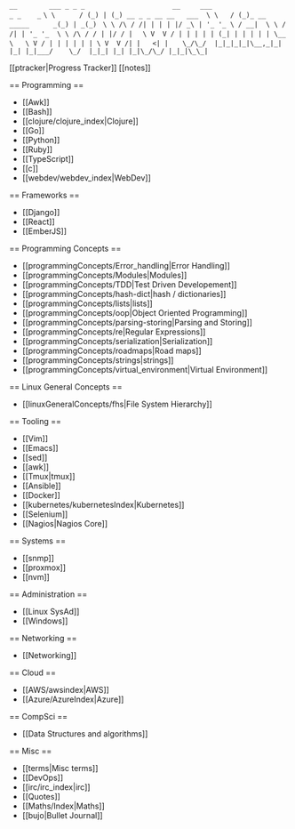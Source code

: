   `__        ___ _ _ _                      __     ___                   _ _    _`
  `\ \      / (_) | (_) __ _ _ __ __   ___  \ \   / (_)_ __ _____      _(_) | _(_)`
  ` \ \ /\ / /| | | | |/ _\ | '_ '_ \ / __|  \ \ / /| | '_ '_  \ \ /\ / / | |/ / |`
  `  \ V  V / | | | | | (_| | | | | | \__ \   \ V / | | | | | | \ V  V /| |   <| |`
  `   \_/\_/  |_|_|_|_|\__,_|_| |_| |_|___/    \_/  |_|_| |_| |_|\_/\_/ |_|_|\_\_|`

[[ptracker|Progress Tracker]]
[[notes]]

== Programming ==
  * [[Awk]]
  * [[Bash]]
  * [[clojure/clojure_index|Clojure]]
  * [[Go]]
  * [[Python]]
  * [[Ruby]]
  * [[TypeScript]]
  * [[c]]
  * [[webdev/webdev_index|WebDev]]

== Frameworks ==
  * [[Django]]
  * [[React]]
  * [[EmberJS]]

== Programming Concepts ==
  * [[programmingConcepts/Error_handling|Error Handling]]
  * [[programmingConcepts/Modules|Modules]]
  * [[programmingConcepts/TDD|Test Driven Developement]]
  * [[programmingConcepts/hash-dict|hash / dictionaries]]
  * [[programmingConcepts/lists|lists]]
  * [[programmingConcepts/oop|Object Oriented Programming]]
  * [[programmingConcepts/parsing-storing|Parsing and Storing]]
  * [[programmingConcepts/re|Regular Expressions]]
  * [[programmingConcepts/serialization|Serialization]]
  * [[programmingConcepts/roadmaps|Road maps]]
  * [[programmingConcepts/strings|strings]]
  * [[programmingConcepts/virtual_environment|Virtual Environment]]

== Linux General Concepts ==
  * [[linuxGeneralConcepts/fhs|File System Hierarchy]]

== Tooling ==
  * [[Vim]]
  * [[Emacs]]
  * [[sed]]
  * [[awk]]
  * [[Tmux|tmux]]
  * [[Ansible]]
  * [[Docker]]
  * [[kubernetes/kubernetesIndex|Kubernetes]]
  * [[Selenium]]
  * [[Nagios|Nagios Core]]

== Systems ==
  * [[snmp]]
  * [[proxmox]]
  * [[nvm]]

== Administration ==
  * [[Linux SysAd]]
  * [[Windows]]

== Networking ==
  * [[Networking]]

== Cloud ==
  * [[AWS/awsindex|AWS]]
  * [[Azure/AzureIndex|Azure]]

== CompSci ==
  * [[Data Structures and algorithms]]

== Misc ==
  * [[terms|Misc terms]]
  * [[DevOps]]
  * [[irc/irc_index|irc]]
  * [[Quotes]]
  * [[Maths/Index|Maths]]
  * [[bujo|Bullet Journal]]
